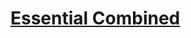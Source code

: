 # [Essential Combined](https://education.lego.com/en-us/lessons/spike-and-bricq-motion-essential-combined)
